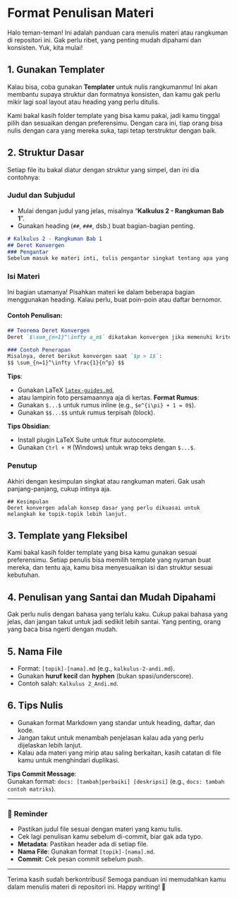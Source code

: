 # Format Penulisan Materi

Halo teman-teman! Ini adalah panduan cara menulis materi atau rangkuman di repositori ini. Gak perlu ribet, yang penting mudah dipahami dan konsisten. Yuk, kita mulai!

## 1. Gunakan Templater

Kalau bisa, coba gunakan **Templater** untuk nulis rangkumanmu! Ini akan membantu supaya struktur dan formatnya konsisten, dan kamu gak perlu mikir lagi soal layout atau heading yang perlu ditulis.

Kami bakal kasih folder template yang bisa kamu pakai, jadi kamu tinggal pilih dan sesuaikan dengan preferensimu. Dengan cara ini, tiap orang bisa nulis dengan cara yang mereka suka, tapi tetap terstruktur dengan baik.

## 2. Struktur Dasar

Setiap file itu bakal diatur dengan struktur yang simpel, dan ini dia contohnya:
### Judul dan Subjudul

- Mulai dengan judul yang jelas, misalnya “**Kalkulus 2 - Rangkuman Bab 1**”.
- Gunakan heading (`##`, `###`, dsb.) buat bagian-bagian penting.
```markdown
# Kalkulus 2 - Rangkuman Bab 1
## Deret Konvergen
### Pengantar
Sebelum masuk ke materi inti, tulis pengantar singkat tentang apa yang bakal dibahas. Cukup 2-3 kalimat aja biar orang ngerti tujuan materi ini.
```

### Isi Materi

Ini bagian utamanya! Pisahkan materi ke dalam beberapa bagian menggunakan heading. Kalau perlu, buat poin-poin atau daftar bernomor.
#### Contoh Penulisan:  
```markdown
## Teorema Deret Konvergen  
Deret `$\sum_{n=1}^\infty a_n$` dikatakan konvergen jika memenuhi kriteria tertentu.  

### Contoh Penerapan  
Misalnya, deret berikut konvergen saat `$p > 1$`:  
$$ \sum_{n=1}^\infty \frac{1}{n^p} $$
```

**Tips**:
- Gunakan LaTeX [`latex-guides.md`](./latex-guides.md),
- atau lampirin foto persamaannya aja di kertas.
**Format Rumus**:  
- Gunakan `$...$` untuk rumus inline (e.g., `$e^{i\pi} + 1 = 0$`).  
- Gunakan `$$...$$` untuk rumus terpisah (block).  

**Tips Obsidian**:  
- Install plugin LaTeX Suite untuk fitur autocomplete.  
- Gunakan `Ctrl + M` (Windows) untuk wrap teks dengan `$...$`.
### Penutup

Akhiri dengan kesimpulan singkat atau rangkuman materi. Gak usah panjang-panjang, cukup intinya aja.

```
## Kesimpulan
Deret konvergen adalah konsep dasar yang perlu dikuasai untuk melangkah ke topik-topik lebih lanjut.
```

## 3. Template yang Fleksibel

Kami bakal kasih folder template yang bisa kamu gunakan sesuai preferensimu. Setiap penulis bisa memilih template yang nyaman buat mereka, dan tentu aja, kamu bisa menyesuaikan isi dan struktur sesuai kebutuhan.

## 4. Penulisan yang Santai dan Mudah Dipahami

Gak perlu nulis dengan bahasa yang terlalu kaku. Cukup pakai bahasa yang jelas, dan jangan takut untuk jadi sedikit lebih santai. Yang penting, orang yang baca bisa ngerti dengan mudah.

## 5. Nama File  
- Format: `[topik]-[nama].md` (e.g., `kalkulus-2-andi.md`).  
- Gunakan **huruf kecil** dan **hyphen** (bukan spasi/underscore).  
- Contoh salah: `Kalkulus 2_Andi.md`.

## 6. Tips Nulis

- Gunakan format Markdown yang standar untuk heading, daftar, dan kode.
- Jangan takut untuk menambah penjelasan kalau ada yang perlu dijelaskan lebih lanjut.
- Kalau ada materi yang mirip atau saling berkaitan, kasih catatan di file kamu untuk menghindari duplikasi.

**Tips Commit Message**:  
Gunakan format: `docs: [tambah|perbaiki] [deskripsi]` (e.g., `docs: tambah contoh matriks`).  

---

### 📌 **Reminder**
- Pastikan judul file sesuai dengan materi yang kamu tulis.
- Cek lagi penulisan kamu sebelum di-commit, biar gak ada typo.
- **Metadata**: Pastikan header ada di setiap file.  
- **Nama File**: Gunakan format `[topik]-[nama].md`.  
- **Commit**: Cek pesan commit sebelum push.

---

Terima kasih sudah berkontribusi! Semoga panduan ini memudahkan kamu dalam menulis materi di repositori ini. Happy writing! 🚀
